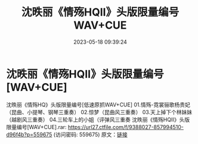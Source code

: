 ﻿---
title: 沈昳丽《情殇HQII》头版限量编号WAV+CUE
date: 2023-05-18 09:39:24
categories: 新碟专辑、稀有等精品
tags: 华语中文
---
# 沈昳丽《情殇HQII》头版限量编号[WAV+CUE]

沈昳丽《情殇HQ》头版限量编号[低速原抓WAV+CUE]
01.情殇-霓裳骊歌杨贵妃（昆曲、小提琴、钢琴三重奏）
02.惊梦（昆曲风三重奏）
03.天上掉下个林妹妹（越剧风三重奏）
04.三轮车上的小姐（评弹风三重奏
沈昳丽《情殇HQII》头版限量编号[WAV+CUE].rar: https://url27.ctfile.com/f/9388027-857994510-d96f4b?p=559675
(访问密码: 559675)
原文：[链接](https://blog.sina.com.cn/s/blog_1647c7e76010311xa.html)